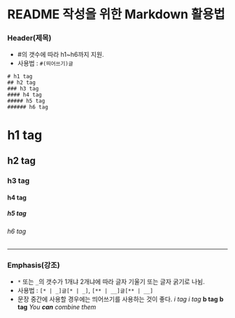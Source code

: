 # README 작성을 위한 Markdown 활용법
### Header(제목)
* #의 갯수에 따라 h1~h6까지 지원.
* 사용법 : ```#(띄어쓰기)글```
```
# h1 tag
## h2 tag
### h3 tag
#### h4 tag
##### h5 tag
###### h6 tag
```
# h1 tag
## h2 tag
### h3 tag
#### h4 tag
##### h5 tag
###### h6 tag

***

### Emphasis(강조)
* ```*``` 또는 ```_```의 갯수가 1개냐 2개냐에 따라 글자 기울기 또는 글자 굵기로 나뉨.
* 사용법 : ```[* | _]글[* | _]```, ```[** | __]글[** | __]```
* 문장 중간에 사용할 경우에는 띄어쓰기를 사용하는 것이 좋다.
*i tag*
_i tag_
**b tag**
__b tag__
_You **can** combine them_
